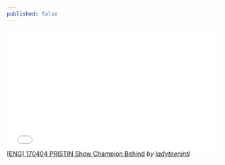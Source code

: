 ```yaml
---
published: false
---
```

<iframe frameborder="0" width="480" height="270" src="//www.dailymotion.com/embed/video/x5htfwm" allowfullscreen></iframe><br /><a href="http://www.dailymotion.com/video/x5htfwm" target="_blank">[ENG] 170404 PRISTIN Show Champion Behind</a> <i>by <a href="http://www.dailymotion.com/ladyteenintl" target="_blank">ladyteenintl</a></i>